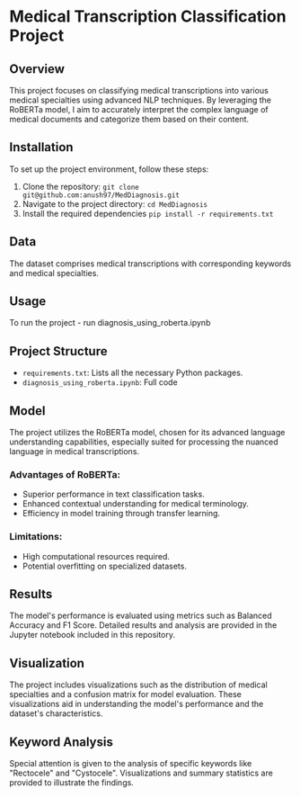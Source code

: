 # Medical Transcription Classification Project

## Overview
This project focuses on classifying medical transcriptions into various medical specialties using advanced NLP techniques. By leveraging the RoBERTa model, I aim to accurately interpret the complex language of medical documents and categorize them based on their content.

## Installation
To set up the project environment, follow these steps:

1. Clone the repository: 
```git clone git@github.com:anush97/MedDiagnosis.git```
2. Navigate to the project directory:
```cd MedDiagnosis```
3. Install the required dependencies
```pip install -r requirements.txt```

## Data
The dataset comprises medical transcriptions with corresponding keywords and medical specialties. 

## Usage
To run the project - run diagnosis_using_roberta.ipynb

## Project Structure
- `requirements.txt`: Lists all the necessary Python packages.
- `diagnosis_using_roberta.ipynb`: Full code

## Model
The project utilizes the RoBERTa model, chosen for its advanced language understanding capabilities, especially suited for processing the nuanced language in medical transcriptions.

### Advantages of RoBERTa:
- Superior performance in text classification tasks.
- Enhanced contextual understanding for medical terminology.
- Efficiency in model training through transfer learning.

### Limitations:
- High computational resources required.
- Potential overfitting on specialized datasets.

## Results
The model's performance is evaluated using metrics such as Balanced Accuracy and F1 Score. Detailed results and analysis are provided in the Jupyter notebook included in this repository.

## Visualization
The project includes visualizations such as the distribution of medical specialties and a confusion matrix for model evaluation. These visualizations aid in understanding the model's performance and the dataset's characteristics.

## Keyword Analysis
Special attention is given to the analysis of specific keywords like "Rectocele" and "Cystocele". Visualizations and summary statistics are provided to illustrate the findings.
